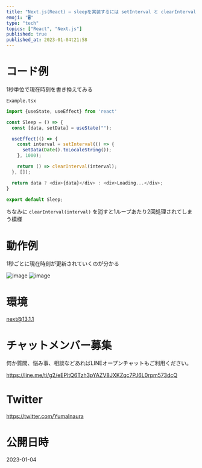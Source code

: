 ```yaml
---
title: "Next.js(React) – sleepを実装するには setInterval と clearInterval を使えば良いようだ "
emoji: "🖥"
type: "tech"
topics: ["React", "Next.js"]
published: true
published_at: 2023-01-04t21:58
---
```


# コード例

1秒単位で現在時刻を書き換えてみる

`Example.tsx`

```js
import {useState, useEffect} from 'react'

const Sleep = () => {
  const [data, setData] = useState("");

  useEffect(() => {
    const interval = setInterval(() => {
      setData(Date().toLocaleString());
    }, 1000);

    return () => clearInterval(interval);
  }, []);

  return data ? <div>{data}</div> : <div>Loading...</div>;
}

export default Sleep;
```

ちなみに `clearInterval(interval)` を消すと1ループあたり2回処理されてしまう模様

# 動作例

1秒ごとに現在時刻が更新されていくのが分かる

![image](https://user-images.githubusercontent.com/13635059/210559772-8659cedc-0e4d-4e64-8229-1615c452a5e2.png)
![image](https://user-images.githubusercontent.com/13635059/210559786-645b48ae-d7b7-43a5-b8ca-024b2c004026.png)

# 環境

next@13.1.1


# チャットメンバー募集


何か質問、悩み事、相談などあればLINEオープンチャットもご利用ください。

https://line.me/ti/g2/eEPltQ6Tzh3pYAZV8JXKZqc7PJ6L0rpm573dcQ


# Twitter

https://twitter.com/YumaInaura


# 公開日時

2023-01-04
